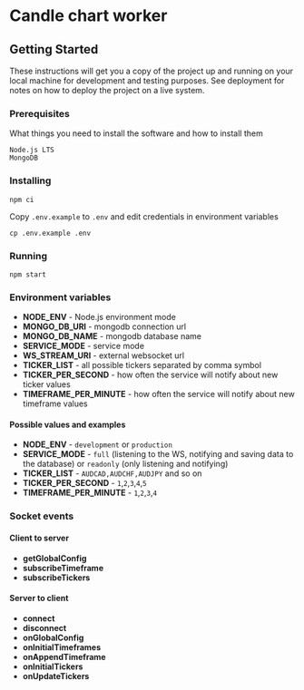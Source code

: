 # Candle chart worker

## Getting Started

These instructions will get you a copy of the project up and running on your local machine for development and testing purposes. See deployment for notes on how to deploy the project on a live system.

### Prerequisites

What things you need to install the software and how to install them

```
Node.js LTS
MongoDB
```

### Installing
```
npm ci
```

Copy `.env.example` to `.env` and edit credentials in environment variables

```
cp .env.example .env
```

### Running
```
npm start
```

### Environment variables
- **NODE_ENV** - Node.js environment mode
- **MONGO_DB_URI** - mongodb connection url
- **MONGO_DB_NAME** - mongodb database name
- **SERVICE_MODE** - service mode
- **WS_STREAM_URI** - external websocket url
- **TICKER_LIST** - all possible tickers separated by comma symbol
- **TICKER_PER_SECOND** - how often the service will notify about new ticker values
- **TIMEFRAME_PER_MINUTE** - how often the service will notify about new timeframe values

#### Possible values and examples
- **NODE_ENV** - `development` or `production`
- **SERVICE_MODE** - `full` (listening to the WS, notifying and saving data to the database) or `readonly` (only listening and notifying)
- **TICKER_LIST** - `AUDCAD,AUDCHF,AUDJPY` and so on
- **TICKER_PER_SECOND** - `1`,`2`,`3`,`4`,`5`
- **TIMEFRAME_PER_MINUTE** - `1`,`2`,`3`,`4`

### Socket events

#### Client to server
- **getGlobalConfig**
- **subscribeTimeframe**
- **subscribeTickers**

#### Server to client
- **connect**
- **disconnect**
- **onGlobalConfig**
- **onInitialTimeframes**
- **onAppendTimeframe**
- **onInitialTickers**
- **onUpdateTickers**
